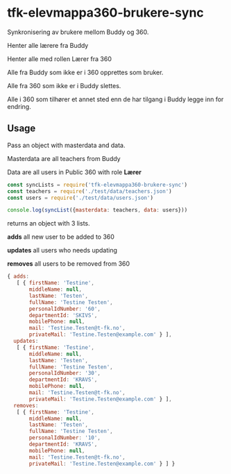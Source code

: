 # tfk-elevmappa360-brukere-sync
Synkronisering av brukere mellom Buddy og 360.

Henter alle lærere fra Buddy

Henter alle med rollen Lærer fra 360

Alle fra Buddy som ikke er i 360 opprettes som bruker.

Alle fra 360 som ikke er i Buddy slettes.

Alle i 360 som tilhører et annet sted enn de har tilgang i Buddy legge inn for endring.

## Usage

Pass an object with masterdata and data.

Masterdata are all teachers from Buddy

Data are all users in Public 360 with role **Lærer**

```JavaScript
const syncLists = require('tfk-elevmappa360-brukere-sync')
const teachers = require('./test/data/teachers.json')
const users = require('./test/data/users.json')

console.log(syncList({masterdata: teachers, data: users}))

```

returns an object with 3 lists.

**adds** all new user to be added to 360

**updates** all users who needs updating

**removes** all users to be removed from 360

```JavaScript
{ adds: 
   [ { firstName: 'Testine',
       middleName: null,
       lastName: 'Testen',
       fullName: 'Testine Testen',
       personalIdNumber: '60',
       departmentId: 'SKIVS',
       mobilePhone: null,
       mail: 'Testine.Testen@t-fk.no',
       privateMail: 'Testine.Testen@example.com' } ],
  updates: 
   [ { firstName: 'Testine',
       middleName: null,
       lastName: 'Testen',
       fullName: 'Testine Testen',
       personalIdNumber: '30',
       departmentId: 'KRAVS',
       mobilePhone: null,
       mail: 'Testine.Testen@t-fk.no',
       privateMail: 'Testine.Testen@example.com' } ],
  removes: 
   [ { firstName: 'Testine',
       middleName: null,
       lastName: 'Testen',
       fullName: 'Testine Testen',
       personalIdNumber: '10',
       departmentId: 'KRAVS',
       mobilePhone: null,
       mail: 'Testine.Testen@t-fk.no',
       privateMail: 'Testine.Testen@example.com' } ] }
```

